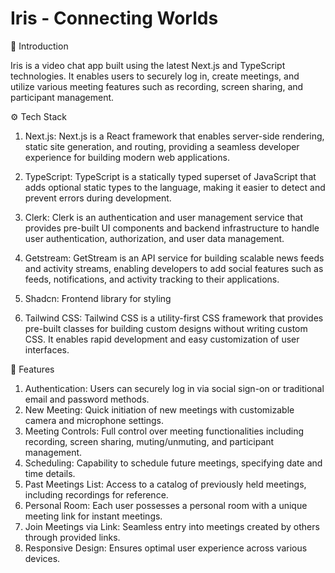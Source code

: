 <h1>Iris - Connecting Worlds </h1>
🤖 Introduction

Iris is a video chat app built using the latest Next.js and TypeScript technologies. It enables users to securely log in, create meetings, and utilize various meeting features such as recording, screen sharing, and participant management.

⚙️ Tech Stack
1. Next.js: Next.js is a React framework that enables server-side rendering, static site generation, and routing, providing a seamless developer experience for building modern web applications.

2. TypeScript: TypeScript is a statically typed superset of JavaScript that adds optional static types to the language, making it easier to detect and prevent errors during development.

3. Clerk: Clerk is an authentication and user management service that provides pre-built UI components and backend infrastructure to handle user authentication, authorization, and user data management.

4. Getstream: GetStream is an API service for building scalable news feeds and activity streams, enabling developers to add social features such as feeds, notifications, and activity tracking to their applications.

5. Shadcn: Frontend library for styling

6. Tailwind CSS: Tailwind CSS is a utility-first CSS framework that provides pre-built classes for building custom designs without writing custom CSS. It enables rapid development and easy customization of user interfaces.

🔋 Features

1. Authentication: Users can securely log in via social sign-on or traditional email and password methods.
2. New Meeting: Quick initiation of new meetings with customizable camera and microphone settings.
3. Meeting Controls: Full control over meeting functionalities including recording, screen sharing, muting/unmuting, and participant management.
4. Scheduling: Capability to schedule future meetings, specifying date and time details.
5. Past Meetings List: Access to a catalog of previously held meetings, including recordings for reference.
6. Personal Room: Each user possesses a personal room with a unique meeting link for instant meetings.
7. Join Meetings via Link: Seamless entry into meetings created by others through provided links.
8. Responsive Design: Ensures optimal user experience across various devices.


